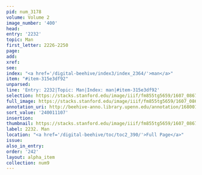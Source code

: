 ```yaml
---
pid: num_3178
volume: Volume 2
image_number: '400'
head:
entry: '2232'
topic: Man
first_letter: 2226-2250
page:
add:
xref:
see:
index: "<a href='/digital-beehive/index3/index_2364/'>man</a>"
item: "#item-315e3df92"
unparsed:
line: 'Entry: 2232|Topic: Man|Index: man|#item-315e3df92'
selection: https://stacks.stanford.edu/image/iiif/fm855tg5659/1607_0867/850,1107,2718,718/full/0/default.jpg
full_image: https://stacks.stanford.edu/image/iiif/fm855tg5659/1607_0867/full/full/0/default.jpg
annotation_uri: http://beehive-anno.library.upenn.edu/annotation/1680019145567
sort_value: '240011107'
insertion:
thumbnail: https://stacks.stanford.edu/image/iiif/fm855tg5659/1607_0867/850,1107,600,180/250,/0/default.jpg
label: 2232. Man
location: "<a href='/digital-beehive/toc/toc2_390/'>Full Page</a>"
issue:
also_in_entry:
order: '242'
layout: alpha_item
collection: num9
---
```

